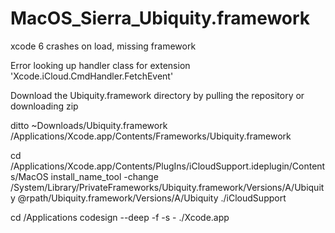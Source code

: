 # MacOS_Sierra_Ubiquity.framework
xcode 6 crashes on load, missing framework

Error looking up handler class for extension 'Xcode.iCloud.CmdHandler.FetchEvent'

Download the Ubiquity.framework directory by pulling the repository or downloading zip

ditto ~Downloads/Ubiquity.framework /Applications/Xcode.app/Contents/Frameworks/Ubiquity.framework

cd /Applications/Xcode.app/Contents/PlugIns/iCloudSupport.ideplugin/Contents/MacOS
install_name_tool -change /System/Library/PrivateFrameworks/Ubiquity.framework/Versions/A/Ubiquity @rpath/Ubiquity.framework/Versions/A/Ubiquity ./iCloudSupport

cd /Applications
codesign --deep -f -s - ./Xcode.app

